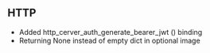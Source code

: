 ## HTTP
- Added http_cerver_auth_generate_bearer_jwt () binding
- Returning None instead of empty dict in optional image